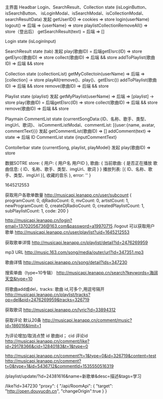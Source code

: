 

主界面
Headbar
  Login、SearchResult、Collection
state (isLoginButton、isSearchButton、
isLoginModal、isSearchModal、isCollectionModal、searchResultData)
发起
getUserID() => cookies => store
login(userName)  logout() => 后端 => {userName} => store
playlistCollectionRemoveAll() => store（登出后）
getSearchResult(text) = 后端 => []

Login
state (isLoginInput)

SearchResult
state (tab)
发起 
play(歌曲ID) = 后端getElsrc(ID) => store
getElyrc(歌曲ID) => store
collect(歌曲ID) => 后端 && store
addToPlaylist(歌曲ID) => 后端 && store

Collection
state (collectionList)
getMyCollectoin(userName) => 后端 => [collection] -> store
playAll(remove()、play()、getElsrc())
addToPlaylist(歌曲ID) => 后端 && store
remove(歌曲ID) => 后端 && store

Playlist
state (playlist)
发起
getMyPlaylist(userName) => 后端 => [playlist] -> store
play(歌曲ID) = 后端getElsrc(ID) => store
collect(歌曲ID) => 后端 && store
remove(歌曲ID) => 后端 && store
<!-- removeAll() => 后端 && store -->


Playmain
  CommentList
state {currentSongData:{ID、名称、歌手、类型、imgUrl、歌词}、
isCommentListModal、commentList: [{user:{name, avatar, commentText}}}
发起
getCommentList(歌曲ID) => []
addComment(text) => state => 后端
ID
CommentList
state {inputCommentText}


Contollerbar
state {currentSong, playlist, playModel}
发起
play(歌曲ID) => store


数据SOTRE
store: {
  用户: {
    用户名
    用户ID
  },
  歌曲: {
    当前歌曲: {
      是否正在播放
      歌曲信息: {
        ID、名称、歌手、类型、imgUrl、歌词
      }
    }
    播放列表: [{
      ID、名称、歌手、类型、imgUrl
    }],
    收藏的音乐
  },
  error: ''
}

1645212553

获取用户各歌单数量
http://musicapi.leanapp.cn/user/subcount
{
programCount: 0,
djRadioCount: 0,
mvCount: 0,
artistCount: 1,
newProgramCount: 0,
createDjRadioCount: 0,
createdPlaylistCount: 1,
subPlaylistCount: 1,
code: 200
}

  http://musicapi.leanapp.cn/login?email=13702056736@163.com&password=a19970715
  /logout
可以获取用户歌单
http://musicapi.leanapp.cn/user/playlist?uid=1645212553

获取歌单详情
http://musicapi.leanapp.cn/playlist/detail?id=2476269959

mp3 URL
http://music.163.com/song/media/outer/url?id=347351.mp3

歌曲详情
http://musicapi.leanapp.cn/song/detail?ids=347230

搜索单曲（type=10专辑）
http://musicapi.leanapp.cn/search?keywords=海阔天空&type=10

将歌曲add或del，tracks: 歌曲 id,可多个,用逗号隔开
http://musicapi.leanapp.cn/playlist/tracks?op=del&pid=2476269959&tracks=326719

获取歌词
http://musicapi.leanapp.cn/lyric?id=33894312

获取评论 默认20条
http://musicapi.leanapp.cn/comment/music?id=186016&limit=1

为评论增加/取消点赞 id 歌曲id； cid 评论id
http://musicapi.leanapp.cn/comment/like?id=29178366&cid=12840183&t=1&type=0


http://musicapi.leanapp.cn/comment?t=1&type=0&id=326719&content=test
http://musicapi.leanapp.cn/comment?t=0&type=1&id=5436712&commentId=1535550516319

/playlist/update/?id=24381616&name=新歌单&desc=描述&tags=学习

/like?id=347230
"proxy": {
    "/api/RoomApi": {
      "target": "http://open.douyucdn.cn",
      "changeOrigin":true
    }
  }